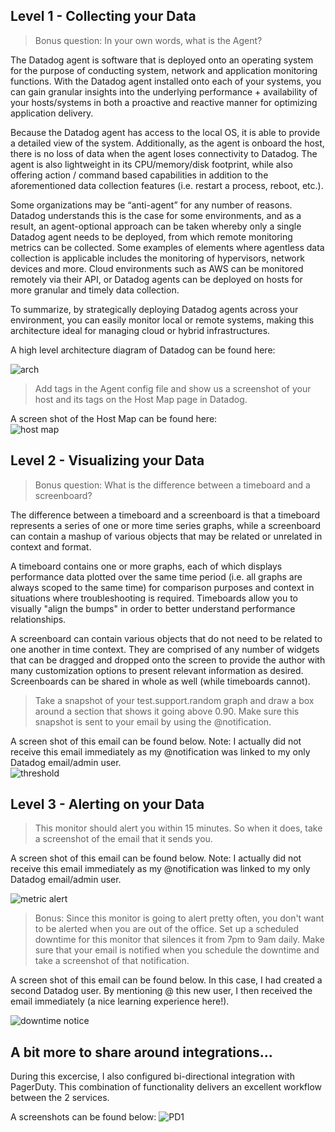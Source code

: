 ## Level 1 - Collecting your Data

> Bonus question: In your own words, what is the Agent?

The Datadog agent is software that is deployed onto an operating system for the purpose of conducting system, network and application monitoring functions.  With the Datadog agent installed onto each of your systems, you can gain granular insights into the underlying performance + availability of your hosts/systems in both a proactive and reactive manner for optimizing application delivery.

Because the Datadog agent has access to the local OS, it is able to provide a detailed view of the system.   Additionally, as the agent is onboard the host, there is no loss of data when the agent loses connectivity to Datadog.  The agent is also lightweight in its CPU/memory/disk footprint, while also offering action / command based capabilities in addition to the aforementioned data collection features (i.e. restart a process, reboot, etc.).

Some organizations may be “anti-agent” for any number of reasons.  Datadog understands this is the case for some environments, and as a result, an agent-optional approach can be taken whereby only a single Datadog agent needs to be deployed, from which remote monitoring metrics can be collected.    Some examples of elements where agentless data collection is applicable includes the monitoring of hypervisors, network devices and more.  Cloud environments such as AWS can be monitored remotely via their API, or Datadog agents can be deployed on hosts for more granular and timely data collection.

To summarize, by strategically deploying Datadog agents across your environment, you can easily monitor local or remote systems, making this architecture ideal for managing cloud or hybrid infrastructures.

A high level architecture diagram of Datadog can be found here:  

![arch](https://github.com/dbirck/hiring-engineers/blob/master/arch-overview-1.png)

> Add tags in the Agent config file and show us a screenshot of your host and its tags on the Host Map page in Datadog.

A screen shot of the Host Map can be found here:  
![host map](https://github.com/dbirck/hiring-engineers/blob/master/datadog-host-map.png)

## Level 2 - Visualizing your Data

> Bonus question: What is the difference between a timeboard and a screenboard?

The difference between a timeboard and a screenboard is that a timeboard represents a series of one or more time series graphs, while a screenboard can contain a mashup of various objects that may be related or unrelated in context and format.

A timeboard contains one or more graphs, each of which displays performance data plotted over the same time period (i.e. all graphs are always scoped to the same time) for comparison purposes and context in situations where troubleshooting is required.  Timeboards allow you to visually "align the bumps" in order to better understand performance relationships.

A screenboard can contain various objects that do not need to be related to one another in time context.  They are comprised of any number of widgets that can be dragged and dropped onto the screen to provide the author with many customization options to present relevant information as desired.  Screenboards can be shared in whole as well (while timeboards cannot).

> Take a snapshot of your test.support.random graph and draw a box around a section that shows it going above 0.90. Make sure this snapshot is sent to your email by using the @notification.

A screen shot of this email can be found below.  Note:  I actually did not receive this email immediately as my @notification was linked to my only Datadog email/admin user.  
![threshold](https://github.com/dbirck/hiring-engineers/blob/master/snapshot.png)

## Level 3 - Alerting on your Data

>This monitor should alert you within 15 minutes. So when it does, take a screenshot of the email that it sends you.

A screen shot of this email can be found below.  Note:  I actually did not receive this email immediately as my @notification was linked to my only Datadog email/admin user. 

![metric alert](https://github.com/dbirck/hiring-engineers/blob/master/metric-alert.png)

>Bonus: Since this monitor is going to alert pretty often, you don't want to be alerted when you are out of the office. Set up a scheduled downtime for this monitor that silences it from 7pm to 9am daily. Make sure that your email is notified when you schedule the downtime and take a screenshot of that notification.

A screen shot of this email can be found below.  In this case, I had created a second Datadog user.  By mentioning @ this new user, I then received the email immediately (a nice learning experience here!).

![downtime notice](https://github.com/dbirck/hiring-engineers/blob/master/downtime.png)

## A bit more to share around integrations...

During this excercise, I also configured bi-directional integration with PagerDuty.  This combination of functionality delivers an excellent workflow between the 2 services.  

A screenshots can be found below:
![PD1](https://github.com/dbirck/hiring-engineers/blob/master/pd1.png)
